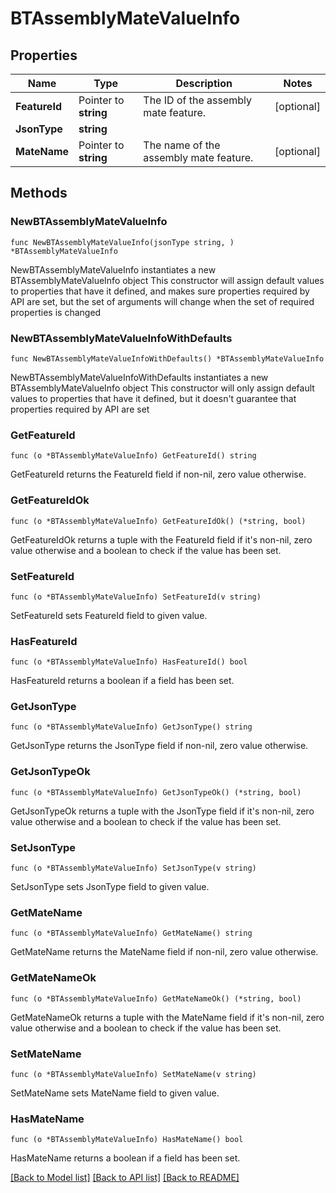 # BTAssemblyMateValueInfo

## Properties

Name | Type | Description | Notes
------------ | ------------- | ------------- | -------------
**FeatureId** | Pointer to **string** | The ID of the assembly mate feature. | [optional] 
**JsonType** | **string** |  | 
**MateName** | Pointer to **string** | The name of the assembly mate feature. | [optional] 

## Methods

### NewBTAssemblyMateValueInfo

`func NewBTAssemblyMateValueInfo(jsonType string, ) *BTAssemblyMateValueInfo`

NewBTAssemblyMateValueInfo instantiates a new BTAssemblyMateValueInfo object
This constructor will assign default values to properties that have it defined,
and makes sure properties required by API are set, but the set of arguments
will change when the set of required properties is changed

### NewBTAssemblyMateValueInfoWithDefaults

`func NewBTAssemblyMateValueInfoWithDefaults() *BTAssemblyMateValueInfo`

NewBTAssemblyMateValueInfoWithDefaults instantiates a new BTAssemblyMateValueInfo object
This constructor will only assign default values to properties that have it defined,
but it doesn't guarantee that properties required by API are set

### GetFeatureId

`func (o *BTAssemblyMateValueInfo) GetFeatureId() string`

GetFeatureId returns the FeatureId field if non-nil, zero value otherwise.

### GetFeatureIdOk

`func (o *BTAssemblyMateValueInfo) GetFeatureIdOk() (*string, bool)`

GetFeatureIdOk returns a tuple with the FeatureId field if it's non-nil, zero value otherwise
and a boolean to check if the value has been set.

### SetFeatureId

`func (o *BTAssemblyMateValueInfo) SetFeatureId(v string)`

SetFeatureId sets FeatureId field to given value.

### HasFeatureId

`func (o *BTAssemblyMateValueInfo) HasFeatureId() bool`

HasFeatureId returns a boolean if a field has been set.

### GetJsonType

`func (o *BTAssemblyMateValueInfo) GetJsonType() string`

GetJsonType returns the JsonType field if non-nil, zero value otherwise.

### GetJsonTypeOk

`func (o *BTAssemblyMateValueInfo) GetJsonTypeOk() (*string, bool)`

GetJsonTypeOk returns a tuple with the JsonType field if it's non-nil, zero value otherwise
and a boolean to check if the value has been set.

### SetJsonType

`func (o *BTAssemblyMateValueInfo) SetJsonType(v string)`

SetJsonType sets JsonType field to given value.


### GetMateName

`func (o *BTAssemblyMateValueInfo) GetMateName() string`

GetMateName returns the MateName field if non-nil, zero value otherwise.

### GetMateNameOk

`func (o *BTAssemblyMateValueInfo) GetMateNameOk() (*string, bool)`

GetMateNameOk returns a tuple with the MateName field if it's non-nil, zero value otherwise
and a boolean to check if the value has been set.

### SetMateName

`func (o *BTAssemblyMateValueInfo) SetMateName(v string)`

SetMateName sets MateName field to given value.

### HasMateName

`func (o *BTAssemblyMateValueInfo) HasMateName() bool`

HasMateName returns a boolean if a field has been set.


[[Back to Model list]](../README.md#documentation-for-models) [[Back to API list]](../README.md#documentation-for-api-endpoints) [[Back to README]](../README.md)


